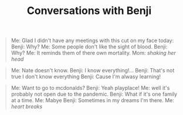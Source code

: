 ﻿---
layout: post
title: Conversations with Benji
tags: [ family ]
---


> Me: Glad I didn't have any meetings with this cut on my face today:
> Benji: Why? 
> Me: Some people don't like the sight of blood.
> Benji: Why?
> Me: It reminds them of there own mortality.
> Mom: *shaking her head*

> Me: Nate doesn't know. 
> Benji: I know everything!...
> Benji: That's not true I don't know everything
> Benji: Cause I'm alwasy learning!


> Me: Want to go to mcdonalds?
> Benji: Yeah playplace!
> Me: well it's probably not open due to the pandemic.
> Benji: What if it's one family at a time.
> Me: Mabye
> Benji: Sometimes in my dreams I'm there.
> Me: *heart breaks*


